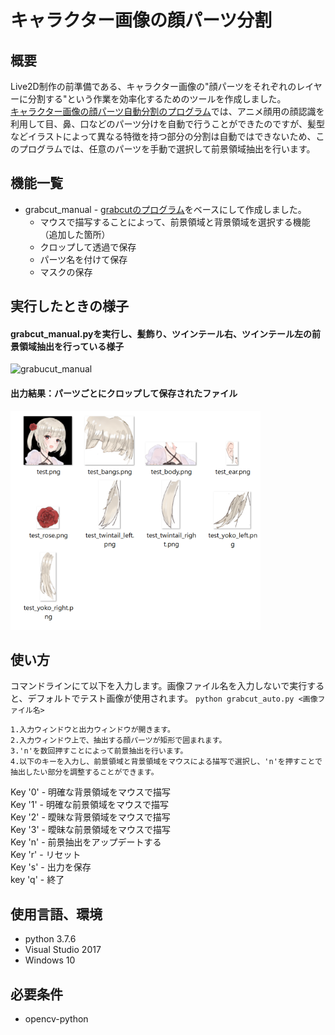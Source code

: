 # キャラクター画像の顔パーツ分割
## 概要
Live2D制作の前準備である、キャラクター画像の"顔パーツをそれぞれのレイヤーに分割する"という作業を効率化するためのツールを作成しました。  
[キャラクター画像の顔パーツ自動分割のプログラム](https://github.com/Ri-tanaka/grabcut_auto)では、アニメ顔用の顔認識を利用して目、鼻、口などのパーツ分けを自動で行うことができたのですが、髪型などイラストによって異なる特徴を持つ部分の分割は自動ではできないため、このプログラムでは、任意のパーツを手動で選択して前景領域抽出を行います。

## 機能一覧
- grabcut_manual - [grabcutのプログラム](https://github.com/opencv/opencv/blob/master/samples/python/grabcut.py)をベースにして作成しました。  
  - マウスで描写することによって、前景領域と背景領域を選択する機能  
  （追加した箇所）
  - クロップして透過で保存
  - パーツ名を付けて保存
  - マスクの保存
  
## 実行したときの様子
#### grabcut_manual.pyを実行し、髪飾り、ツインテール右、ツインテール左の前景領域抽出を行っている様子
![grabucut_manual](https://user-images.githubusercontent.com/61644695/75776911-460eab00-5d98-11ea-8d33-e33a562f8382.gif)

####  出力結果：パーツごとにクロップして保存されたファイル
<img src="cropped_file.png" width="400" height=350px >

## 使い方
コマンドラインにて以下を入力します。画像ファイル名を入力しないで実行すると、デフォルトでテスト画像が使用されます。
    `python grabcut_auto.py <画像ファイル名> `   
    
    1.入力ウィンドウと出力ウィンドウが開きます。  
    2.入力ウィンドウ上で、抽出する顔パーツが矩形で囲まれます。  
    3.'n'を数回押すことによって前景抽出を行います。  
    4.以下のキーを入力し、前景領域と背景領域をマウスによる描写で選択し、'n'を押すことで抽出したい部分を調整することができます。  

Key '0' - 明確な背景領域をマウスで描写  
Key '1' - 明確な前景領域をマウスで描写  
Key '2' - 曖昧な背景領域をマウスで描写  
Key '3' - 曖昧な前景領域をマウスで描写  
Key 'n' - 前景抽出をアップデートする  
Key 'r' - リセット  
Key 's' - 出力を保存  
key 'q' - 終了

## 使用言語、環境
- python 3.7.6  
- Visual Studio 2017  
- Windows 10 

## 必要条件  
- opencv-python 
